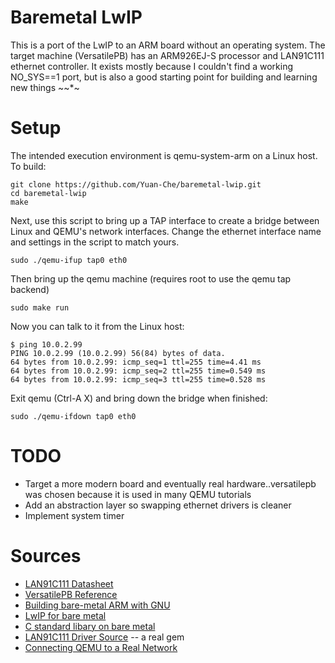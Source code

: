 # Baremetal LwIP
This is a port of the LwIP to an ARM board without an operating system. The target machine (VersatilePB) has an ARM926EJ-S processor and LAN91C111 ethernet controller. It exists mostly because I couldn't find a working NO_SYS==1 port, but is also a good starting point for building and learning new things ~~*~

# Setup
The intended execution environment is qemu-system-arm on a Linux host. To build:
```
git clone https://github.com/Yuan-Che/baremetal-lwip.git
cd baremetal-lwip
make
```
Next, use this script to bring up a TAP interface to create a bridge between Linux and QEMU's network interfaces. Change the ethernet interface name and settings in the script to match yours.
```
sudo ./qemu-ifup tap0 eth0
```
Then bring up the qemu machine (requires root to use the qemu tap backend)
```
sudo make run
```
Now you can talk to it from the Linux host:
```console
$ ping 10.0.2.99
PING 10.0.2.99 (10.0.2.99) 56(84) bytes of data.
64 bytes from 10.0.2.99: icmp_seq=1 ttl=255 time=4.41 ms
64 bytes from 10.0.2.99: icmp_seq=2 ttl=255 time=0.549 ms
64 bytes from 10.0.2.99: icmp_seq=3 ttl=255 time=0.528 ms
```
Exit qemu (Ctrl-A X) and bring down the bridge when finished:
```
sudo ./qemu-ifdown tap0 eth0
```

# TODO
* Target a more modern board and eventually real hardware..versatilepb was chosen because it is used in many QEMU tutorials
* Add an abstraction layer so swapping ethernet drivers is cleaner
* Implement system timer

# Sources
* [LAN91C111 Datasheet](http://ww1.microchip.com/downloads/en/DeviceDoc/00002276A.pdf) 
* [VersatilePB Reference](https://static.docs.arm.com/dui0225/d/DUI0225D_versatile_application_baseboard_arm926ej_s_ug.pdf)
* [Building bare-metal ARM with GNU](https://www.mikrocontroller.net/attachment/66084/Building_bare-metal_ARM_with_GNU.pdf)
* [LwIP for bare metal](http://lwip.wikia.com/wiki/Porting_For_Bare_Metal)
* [C standard libary on bare metal](https://balau82.wordpress.com/2010/12/16/using-newlib-in-arm-bare-metal-programs/)
* [LAN91C111 Driver Source](http://www.jk1mly.org/electoronics/nios/) -- a real gem
* [Connecting QEMU to a Real Network](https://emreboy.wordpress.com/2012/12/24/connecting-qemu-to-a-real-network/)

